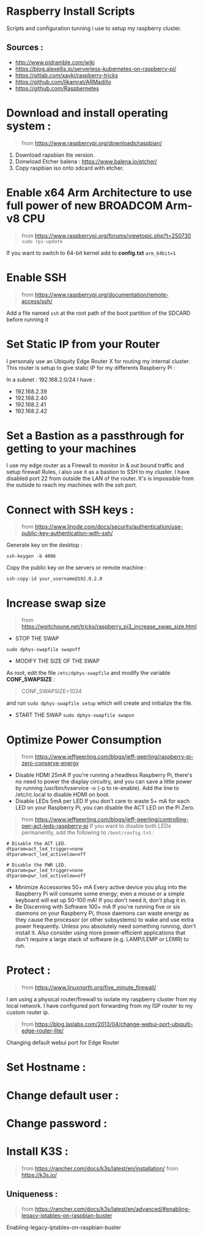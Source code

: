 # Raspberry Install Scripts
Scripts and configuration tunning i use to setup my raspberry cluster.

## Sources : 
* http://www.pidramble.com/wiki
* https://blog.alexellis.io/serverless-kubernetes-on-raspberry-pi/
* https://gitlab.com/xavki/raspberry-tricks
* https://github.com/likamrat/ARMadillo
* https://github.com/Raspbernetes

# Download and install operating system :
> from https://www.raspberrypi.org/downloads/raspbian/

1. Download rapsbian lite version.
2. Donwload Etcher balena : https://www.balena.io/etcher/
3. Copy raspbian iso onto sdcard with etcher.

# Enable x64 Arm Architecture to use full power of new BROADCOM Arm-v8 CPU
> from https://www.raspberrypi.org/forums/viewtopic.php?t=250730
`sudo rpi-update`

If you want to switch to 64-bit kernel add to **config.txt**
`arm_64bit=1`

# Enable SSH 
> from https://www.raspberrypi.org/documentation/remote-access/ssh/

Add a file named `ssh` at the root path of the boot partition of the SDCARD before running it

# Set Static IP from your Router

I personaly use an Ubiquity Edge Router X for routing my internal cluster.
This router is setup to give static IP for my differents Raspberry Pi :

In a subnet : 192.168.2.0/24
I have : 
-	192.168.2.39
-	192.168.2.40
-	192.168.2.41
- 	192.168.2.42

# Set a Bastion as a passthrough for getting to your machines

I use my edge router as a Firewall to monitor in & out bound traffic and setup firewall Rules, i also use it as a bastion to SSH to my cluster. I have disabled port 22 from outside the LAN of the router. It's is impossible from the outside to reach my machines with the ssh port.

# Connect with SSH keys : 
> from https://www.linode.com/docs/security/authentication/use-public-key-authentication-with-ssh/

Generate key on the desktop :

`ssh-keygen -b 4096`

Copy the public key on the servers or remote machine :

`ssh-copy-id your_username@192.0.2.0`

# Increase swap size
> from https://wpitchoune.net/tricks/raspberry_pi3_increase_swap_size.html

* STOP THE SWAP

`sudo dphys-swapfile swapoff`
* MODIFY THE SIZE OF THE SWAP

As root, edit the file `/etc/dphys-swapfile` and modify the variable **CONF_SWAPSIZE** :
> CONF_SWAPSIZE=1024

and run `sudo dphys-swapfile setup` which will create and initialize the file.

* START THE SWAP
`sudo dphys-swapfile swapon`

# Optimize Power Consumption
> from https://www.jeffgeerling.com/blogs/jeff-geerling/raspberry-pi-zero-conserve-energy


* Disable HDMI	25mA	If you're running a headless Raspberry Pi, there's no need to power the display circuitry, and you can save a little power by running /usr/bin/tvservice -o (-p to re-enable). Add the line to /etc/rc.local to disable HDMI on boot.
* Disable LEDs	5mA per LED	If you don't care to waste 5+ mA for each LED on your Raspberry Pi, you can disable the ACT LED on the Pi Zero.
> from https://www.jeffgeerling.com/blogs/jeff-geerling/controlling-pwr-act-leds-raspberry-pi
If you want to disable both LEDs permanently, add the following to `/boot/config.txt`:
```
# Disable the ACT LED.
dtparam=act_led_trigger=none
dtparam=act_led_activelow=off

# Disable the PWR LED.
dtparam=pwr_led_trigger=none
dtparam=pwr_led_activelow=off
```
* Minimize Accessories	50+ mA	Every active device you plug into the Raspberry Pi will consume some energy; even a mouse or a simple keyboard will eat up 50-100 mA! If you don't need it, don't plug it in.
* Be Discerning with Software	100+ mA	If you're running five or six daemons on your Raspberry Pi, those daemons can waste energy as they cause the processor (or other subsystems) to wake and use extra power frequently. Unless you absolutely need something running, don't install it. Also consider using more power-efficient applications that don't require a large stack of software (e.g. LAMP/LEMP or LEMR) to run.

# Protect : 
> from https://www.linuxnorth.org/five_minute_firewall/

I am using a physical router/firewall to isolate my raspberry cluster from my local network. I have configured port forwarding from my ISP router to my custom router ip.

> from https://blog.laslabs.com/2013/04/change-webui-port-ubiquiti-edge-router-lite/

Changing default webui port for Edge Router

# Set Hostname : 


# Change default user :


# Change password :


# Install K3S : 
> from https://rancher.com/docs/k3s/latest/en/installation/
> from https://k3s.io/

## Uniqueness : 
> from https://rancher.com/docs/k3s/latest/en/advanced/#enabling-legacy-iptables-on-raspbian-buster

Enabling-legacy-iptables-on-raspbian-buster
